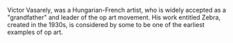 Victor Vasarely, was a Hungarian-French artist, who is widely accepted as a 
"grandfather" and leader of the op art movement. His work entitled Zebra, created in the 1930s, 
is considered by some to be one of the earliest examples of op art.
